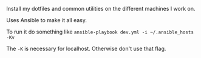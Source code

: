 Install my dotfiles and common utilities on the different machines I work on.

Uses Ansible to make it all easy.

To run it do something like `ansible-playbook dev.yml -i ~/.ansible_hosts -Kv`

The `-K` is necessary for localhost. Otherwise don't use that flag.
